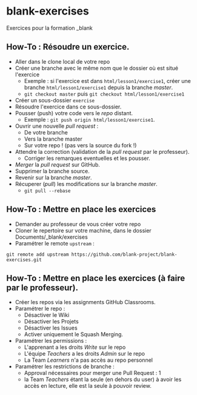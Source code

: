 # blank-exercises

Exercices pour la formation _blank

## How-To : Résoudre un exercice.
- Aller dans le clone local de votre repo
- Créer une branche avec le même nom que le dossier où est situé l'exercice
    - Exemple : si l'exercice est dans `html/lesson1/exercise1`, créer une branche `html/lesson1/exercise1` depuis la branche _master_.
    - `git checkout master` puis `git checkout html/lesson1/exercise1`
- Créer un sous-dossier `exercise`
- Résoudre l'exercice dans ce sous-dossier.
- Pousser (push) votre code vers le _repo_ distant.
    - Exemple : `git push origin html/lesson1/exercise1`.
- Ouvrir une nouvelle _pull request_ :
    - De votre branche
    - Vers la branche master
    - Sur votre repo ! (pas vers la source du fork !)
- Attendre la correction (validation de la _pull request_ par le professeur).
    - Corriger les remarques eventuelles et les pousser.
- _Merger_ la _pull request_ sur GitHub.
- Supprimer la branche source.
- Revenir sur la branche _master_.
- Récuperer (_pull_) les modifications sur la branche _master_.
    - `git pull --rebase`

## How-To : Mettre en place les exercices
- Demander au professeur de vous créer votre repo
- Cloner le repertoire sur votre machine, dans le dossier Documents/\_blank/exercises
- Paramétrer le remote `upstream` :
```
git remote add upstream https://github.com/blank-project/blank-exercises.git
```

## How-To : Mettre en place les exercices (à faire par le professeur).

- Créer les repos via les assignments GitHub Classrooms.
- Paramétrer le repo :
  - Désactiver le Wiki
  - Désactiver les Projets
  - Désactiver les Issues
  - Activer uniquement le Squash Merging.
- Paramétrer les permissions :
  - L'apprenant a les droits *Write* sur le repo
  - L'équipe *Teachers* a les droits *Admin* sur le repo
  - La Team *Learners* n'a pas accès au repo personnel
 - Paramétrer les restrictions de branche :
   - Approval nécessaires pour merger une Pull Request : 1
   - la Team *Teachers* étant la seule (en dehors du user) à avoir les accès en lecture, elle est la seule à pouvoir review.
